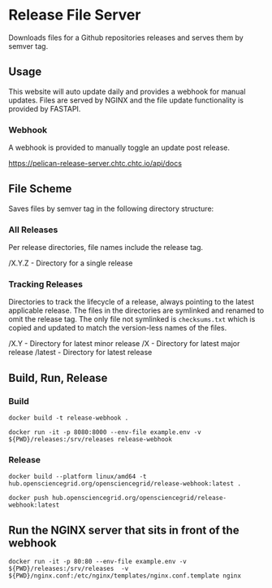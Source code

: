 # Release File Server

Downloads files for a Github repositories releases and serves them by semver tag.

## Usage

This website will auto update daily and provides a webhook for manual updates. Files are served by NGINX and the 
file update functionality is provided by FASTAPI.

### Webhook

A webhook is provided to manually toggle an update post release.

https://pelican-release-server.chtc.chtc.io/api/docs

## File Scheme

Saves files by semver tag in the following directory structure:

### All Releases

Per release directories, file names include the release tag.

/X.Y.Z - Directory for a single release

### Tracking Releases

Directories to track the lifecycle of a release, always pointing to the latest applicable release. The files in the 
directories are symlinked and renamed to omit the release tag. The only file not symlinked is `checksums.txt` which is 
copied and updated to match the version-less names of the files.

/X.Y - Directory for latest minor release
/X - Directory for latest major release
/latest - Directory for latest release

## Build, Run, Release

### Build

```shell
docker build -t release-webhook .
```

```shell
docker run -it -p 8080:8000 --env-file example.env -v ${PWD}/releases:/srv/releases release-webhook
```

### Release

```shell
docker build --platform linux/amd64 -t hub.opensciencegrid.org/opensciencegrid/release-webhook:latest .
```

```shell
docker push hub.opensciencegrid.org/opensciencegrid/release-webhook:latest
```

## Run the NGINX server that sits in front of the webhook

```shell
docker run -it -p 80:80 --env-file example.env -v ${PWD}/releases:/srv/releases  -v ${PWD}/nginx.conf:/etc/nginx/templates/nginx.conf.template nginx
```
